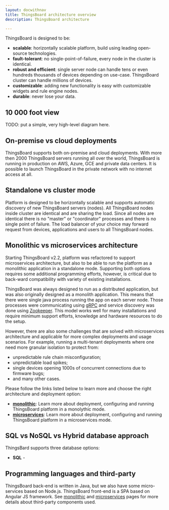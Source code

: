 ```yaml
---
layout: docwithnav
title: ThingsBoard architecture overview
description: ThingsBoard architecture

---
```


ThingsBoard is designed to be:

* **scalable**: horizontally scalable platform, build using leading open-source technologies.
* **fault-tolerant**: no single-point-of-failure, every node in the cluster is identical.
* **robust and efficient**: single server node can handle tens or even hundreds thousands of devices depending on use-case. 
ThingsBoard cluster can handle millions of devices.
* **customizable**: adding new functionality is easy with customizable widgets and rule engine nodes.
* **durable**: never lose your data.

## 10 000 foot view

TODO: put a simple, very high-level diagram here.

## On-premise vs cloud deployments

ThingsBoard supports both on-premise and cloud deployments. 
With more then 2000 ThingsBoard servers running all over the world, ThingsBoard is running in production on AWS, Azure, GCE and private data centers.
It is possible to launch ThingsBoard in the private network with no internet access at all.

## Standalone vs cluster mode

Platform is designed to be horizontally scalable and supports automatic discovery of new ThingsBoard servers (nodes). 
All ThingsBoard nodes inside cluster are identical and are sharing the load. 
Since all nodes are identical there is no "master" or "coordinator" processes and there is no single point of failure. 
The load balancer of your choice may forward request from devices, applications and users to all ThingsBoard nodes.

## Monolithic vs microservices architecture

Starting ThingsBoard v2.2, platform was refactored to support microservices architecture, but also to be able to run the platform as a monolithic application in a standalone mode.
Supporting both options requires some additional programming efforts, however, is critical due to back-ward compatibility with variety of existing installations.

ThingsBoard was always designed to run as a distributed application, but was also originally designed as a monolith application. 
This means that there were single java process running the app on each server node. 
Those processes were communicating using [gRPC](https://grpc.io/) and service discovery was done using [Zookeeper](https://zookeeper.apache.org/). 
This model works well for many installations and require minimum support efforts, knowledge and hardware resources to do the setup. 

However, there are also some challenges that are solved with microservices architecture and applicable for more complex deployments and usage scenarios. 
For example, running a multi-tenant deployments where one need more granular isolation to protect from:

* unpredictable rule chain misconfiguration;
* unpredictable load spikes;
* single devices opening 1000s of concurrent connections due to firmware bugs;
* and many other cases.
 
Please follow the links listed below to learn more and choose the right architecture and deployment option:

* [**monolithic**](/docs/reference/monolithic): Learn more about deployment, configuring and running ThingsBoard platform in a monolythic mode.  
* [**microservices**](/docs/reference/monolithic): Learn more about deployment, configuring and running ThingsBoard platform in a microservices mode.

## SQL vs NoSQL vs Hybrid database approach

ThingsBard supports three database options:

* **SQL** -   

## Programming languages and third-party

ThingsBoard back-end is written in Java, but we also have some micro-services based on Node.js. ThingsBoard front-end is a SPA based on Angular JS framework. 
See [monolithic](/docs/reference/monolithic) and [microservices](/docs/reference/monolithic) pages for more details about third-party components used.  